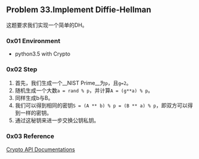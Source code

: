## Problem 33.Implement Diffie-Hellman
这题要求我们实现一个简单的DH。

### 0x01 Environment
* python3.5 with Crypto

### 0x02 Step
1. 首先，我们生成一个__NIST Prime__为`p`，且`g=2`。
2. 随机生成一个大数`a = rand % p`，并计算`A = (g**a) % p`。
3. 同样生成b与B。
4. 我们可以得到相同的密钥`S = (A ** b) % p = (B ** a) % p`，即双方可以得到一样的密钥。
5. 通过这秘钥来进一步交换公钥私钥。

### 0x03 Reference
[Crypto API Documentations](http://pythonhosted.org/pycrypto/)
